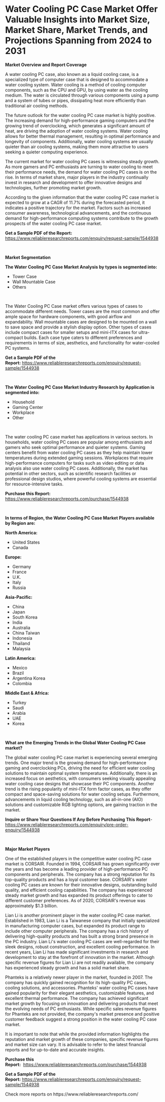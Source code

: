 <p><h1>Water Cooling PC Case Market Offer Valuable Insights into Market Size, Market Share, Market Trends, and Projections Spanning from 2024 to 2031</h1></p><p><strong>Market Overview and Report Coverage</strong></p>
<p><p>A water cooling PC case, also known as a liquid cooling case, is a specialized type of computer case that is designed to accommodate a water cooling system. Water cooling is a method of cooling computer components, such as the CPU and GPU, by using water as the cooling medium. The water is circulated through various components using a pump and a system of tubes or pipes, dissipating heat more efficiently than traditional air cooling methods.</p><p>The future outlook for the water cooling PC case market is highly positive. The increasing demand for high-performance gaming computers and the growing trend of overclocking, which generates a significant amount of heat, are driving the adoption of water cooling systems. Water cooling allows for better thermal management, resulting in optimal performance and longevity of components. Additionally, water cooling systems are usually quieter than air cooling systems, making them more attractive to users seeking a quieter computing experience.</p><p>The current market for water cooling PC cases is witnessing steady growth. As more gamers and PC enthusiasts are turning to water cooling to meet their performance needs, the demand for water cooling PC cases is on the rise. In terms of market share, major players in the industry continually invest in research and development to offer innovative designs and technologies, further promoting market growth.</p><p>According to the given information that the water cooling PC case market is expected to grow at a CAGR of 11.7% during the forecasted period, it indicates a positive trajectory for the market. Factors such as increased consumer awareness, technological advancements, and the continuous demand for high-performance computing systems contribute to the growth prospects of the water cooling PC case market.</p></p>
<p><strong>Get a Sample PDF of the Report:</strong> <a href="https://www.reliableresearchreports.com/enquiry/request-sample/1544938">https://www.reliableresearchreports.com/enquiry/request-sample/1544938</a></p>
<p>&nbsp;</p>
<p><strong>Market Segmentation</strong></p>
<p><strong>The Water Cooling PC Case Market Analysis by types is segmented into:</strong></p>
<p><ul><li>Tower Case</li><li>Wall Mountable Case</li><li>Others</li></ul></p>
<p>&nbsp;</p>
<p><p>The Water Cooling PC Case market offers various types of cases to accommodate different needs. Tower cases are the most common and offer ample space for hardware components, with good airflow and expandability. Wall mountable cases are designed to be mounted on a wall to save space and provide a stylish display option. Other types of cases include compact cases for smaller setups and mini-ITX cases for ultra-compact builds. Each case type caters to different preferences and requirements in terms of size, aesthetics, and functionality for water-cooled PC systems.</p></p>
<p><strong>Get a Sample PDF of the Report:</strong>&nbsp;<a href="https://www.reliableresearchreports.com/enquiry/request-sample/1544938">https://www.reliableresearchreports.com/enquiry/request-sample/1544938</a></p>
<p>&nbsp;</p>
<p><strong>The Water Cooling PC Case Market Industry Research by Application is segmented into:</strong></p>
<p><ul><li>Household</li><li>Gaming Center</li><li>Workplace</li><li>Other</li></ul></p>
<p>&nbsp;</p>
<p><p>The water cooling PC case market has applications in various sectors. In households, water cooling PC cases are popular among enthusiasts and gamers who seek optimal performance and quieter systems. Gaming centers benefit from water cooling PC cases as they help maintain lower temperatures during extended gaming sessions. Workplaces that require high-performance computers for tasks such as video editing or data analysis also use water cooling PC cases. Additionally, the market has potential in other sectors, such as scientific research facilities or professional design studios, where powerful cooling systems are essential for resource-intensive tasks.</p></p>
<p><strong>Purchase this Report:</strong>&nbsp; <a href="https://www.reliableresearchreports.com/purchase/1544938">https://www.reliableresearchreports.com/purchase/1544938</a></p>
<p>&nbsp;</p>
<p><strong>In terms of Region, the Water Cooling PC Case Market Players available by Region are:</strong></p>
<p>
    <p> <strong> North America: </strong>
        <ul>
            <li>United States</li>
            <li>Canada</li>
        </ul>
        </p> 
    <p> <strong> Europe: </strong>
        <ul>
            <li>Germany</li>
            <li>France</li>
            <li>U.K.</li>
            <li>Italy</li>
            <li>Russia</li>
        </ul>
        </p> 
    <p> <strong> Asia-Pacific: </strong>
        <ul>
            <li>China</li>
            <li>Japan</li>
            <li>South Korea</li>
            <li>India</li>
            <li>Australia</li>
            <li>China Taiwan</li>
            <li>Indonesia</li>
            <li>Thailand</li>
            <li>Malaysia</li>
        </ul>
        </p> 
    <p> <strong> Latin America: </strong>
        <ul>
            <li>Mexico</li>
            <li>Brazil</li>
            <li>Argentina Korea</li>
            <li>Colombia</li>
        </ul>
        </p> 
    <p> <strong> Middle East & Africa: </strong>
        <ul>
            <li>Turkey</li>
            <li>Saudi</li>
            <li>Arabia</li>
            <li>UAE</li>
            <li>Korea</li>
        </ul>
    </p>
    </p>
<p>&nbsp;</p>
<p><strong>What are the Emerging Trends in the Global Water Cooling PC Case market?</strong></p>
<p><p>The global water cooling PC case market is experiencing several emerging trends. One major trend is the growing demand for high-performance gaming and overclocking PCs, driving the need for efficient water cooling solutions to maintain optimal system temperatures. Additionally, there is an increased focus on aesthetics, with consumers seeking visually appealing water cooling case designs that showcase their PC components. Another trend is the rising popularity of mini-ITX form factor cases, as they offer compact and space-saving solutions for water cooling setups. Furthermore, advancements in liquid cooling technology, such as all-in-one (AIO) solutions and customizable RGB lighting options, are gaining traction in the market.</p></p>
<p><strong>Inquire or Share Your Questions If Any Before Purchasing This Report</strong>- <a href="https://www.reliableresearchreports.com/enquiry/pre-order-enquiry/1544938">https://www.reliableresearchreports.com/enquiry/pre-order-enquiry/1544938</a></p>
<p>&nbsp;</p>
<p><strong>Major Market Players</strong></p>
<p><p>One of the established players in the competitive water cooling PC case market is CORSAIR. Founded in 1994, CORSAIR has grown significantly over the years and has become a leading provider of high-performance PC components and peripherals. The company has a strong reputation for its top-quality products and has a loyal customer base. CORSAIR's water cooling PC cases are known for their innovative designs, outstanding build quality, and efficient cooling capabilities. The company has experienced steady market growth and has expanded its product offerings to cater to different customer preferences. As of 2020, CORSAIR's revenue was approximately $1.3 billion.</p><p>Lian Li is another prominent player in the water cooling PC case market. Established in 1983, Lian Li is a Taiwanese company that initially specialized in manufacturing computer cases, but expanded its product range to include other computer peripherals. The company has a rich history of delivering high-quality products and has built a strong brand presence in the PC industry. Lian Li's water cooling PC cases are well-regarded for their sleek designs, robust construction, and excellent cooling performance. In recent years, Lian Li has made significant investments in research and development to stay at the forefront of innovation in the market. Although specific revenue figures for Lian Li are not readily available, the company has experienced steady growth and has a solid market share.</p><p>Phanteks is a relatively newer player in the market, founded in 2007. The company has quickly gained recognition for its high-quality PC cases, cooling solutions, and accessories. Phanteks' water cooling PC cases have gained popularity for their elegant aesthetics, customizable features, and excellent thermal performance. The company has achieved significant market growth by focusing on innovation and delivering products that meet the evolving needs of PC enthusiasts. While specific sales revenue figures for Phanteks are not provided, the company's market presence and positive customer feedback suggest a strong position in the water cooling PC case market.</p><p>It is important to note that while the provided information highlights the reputation and market growth of these companies, specific revenue figures and market size can vary. It is advisable to refer to the latest financial reports and  for up-to-date and accurate insights.</p></p>
<p><strong>Purchase this Report:</strong>&nbsp;&nbsp;<a href="https://www.reliableresearchreports.com/purchase/1544938">https://www.reliableresearchreports.com/purchase/1544938</a></p>
<p></p>
<p><strong>Get a Sample PDF of the Report:</strong>&nbsp;<a href="https://www.reliableresearchreports.com/enquiry/request-sample/1544938">https://www.reliableresearchreports.com/enquiry/request-sample/1544938</a></p>
<p>Check more reports on https://www.reliableresearchreports.com/</p>
